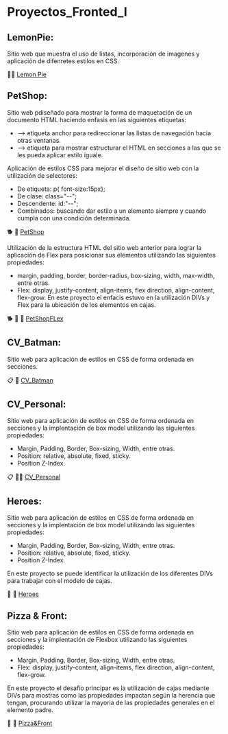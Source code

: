 # Proyectos_Fronted_I
## LemonPie: 
Sitio web que muestra el uso de listas, incorporación de imagenes y aplicación de difenretes estilos en CSS.

🍋🍰 <a href="https://cecigonz.github.io/Fronted_I/LemonPie" target="_blank">Lemon Pie</a> 

## PetShop:
Sitio web pdiseñado para mostrar la forma de maquetación de un documento HTML haciendo enfasis en las siguientes etiquetas:
 * <a> --> etiqueta anchor para redireccionar las listas de navegación hacia otras ventanas.
 * <div> --> etiqueta para mostrar estructurar el HTML en secciones a las que se les pueda aplicar estilo iguale.
Aplicación de estilos CSS para mejorar el diseño de sitio web con la utilización de selectores:
 * De etiqueta: p{ font-size:15px};
 * De clase: class="--";
 * Descendente: id:"--";
 * Combinados: buscando dar estilo a un elemento siempre y cuando cumpla con una condición determinada. 
  
🐕 👜 <a href="https://cecigonz.github.io/Fronted_I/petShop" target="_blank">PetShop</a>
  
Utilización de la estructura HTML del sitio web anterior para lograr la aplicación de Flex para posicionar sus elementos utilizando las siguientes propiedades:
  * margin, padding, border, border-radius, box-sizing, width, max-width, entre otras.
  * Flex: display, justify-content, align-items, flex direction, align-content, flex-grow.
 En este proyecto el enfacis estuvo en la utilización DIVs y Flex para la ubicación de los elementos en cajas.

  🐕 👜 🥘 <a href="https://cecigonz.github.io/Fronted_I/petShopFlex" target="_blank">PetShopFLex</a>
  

## CV_Batman:
Sitio web para aplicación de estilos en CSS de forma ordenada en secciones.

📋 🦇 <a href="https://cecigonz.github.io/Fronted_I/CV_Batman" target="_blank">CV_Batman</a>

## CV_Personal:
Sitio web para aplicación de estilos en CSS de forma ordenada en secciones y la implentación de box model utilizando las siguientes propiedades:
* Margin, Padding, Border, Box-sizing, Width, entre otras.
* Position: relative, absolute, fixed, sticky.
* Position Z-Index.

📋 👩‍💻 <a href="https://cecigonz.github.io/Fronted_I/CV_Personal" target="_blank">CV_Personal</a>

## Heroes:
Sitio web para aplicación de estilos en CSS de forma ordenada en secciones y la implentación de box model utilizando las siguientes propiedades:
* Margin, Padding, Border, Box-sizing, Width, entre otras.
* Position: relative, absolute, fixed, sticky.
* Position Z-Index.

En este proyecto se puede identificar la utilización de los diferentes DIVs para trabajar con el modelo de cajas.

🦇 🦸 <a href="https://cecigonz.github.io/Fronted_I/Heroes" target="_blank">Heroes</a>

## Pizza & Front:
Sitio web para aplicación de estilos en CSS de forma ordenada en secciones y la implentación de Flexbox utilizando las siguientes propiedades:
* Margin, Padding, Border, Box-sizing, Width, entre otras.
* Flex: display, justify-content, align-items, flex direction, align-content, flex-grow.

En este proyecto el desafio principar es la utilización de cajas mediante DIVs para mostras como las propiedades impactan según la herencia que tengan, procurando utilizar la mayoria de las propiedades generales en el elemento padre.

🍕 🛵 <a href="https://cecigonz.github.io/Fronted_I/Pizza&Front" target="_blank">Pizza&Front</a>
